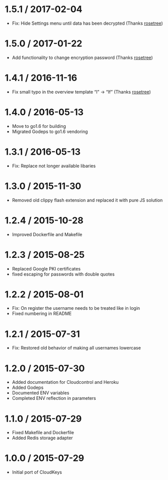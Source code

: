 # 1.5.1 / 2017-02-04

  * Fix: Hide Settings menu until data has been decrypted (Thanks [rosetree](https://github.com/rosetree))

# 1.5.0 / 2017-01-22

  * Add functionality to change encryption password (Thanks [rosetree](https://github.com/rosetree))

# 1.4.1 / 2016-11-16

  * Fix small typo  in the overview template “I” → “If” (Thanks [rosetree](https://github.com/rosetree))

# 1.4.0 / 2016-05-13

  * Move to go1.6 for building
  * Migrated Godeps to go1.6 vendoring

# 1.3.1 / 2016-05-13

  * Fix: Replace not longer available libaries


1.3.0 / 2015-11-30
==================

  * Removed old clippy flash extension and replaced it with pure JS solution

1.2.4 / 2015-10-28
==================

  * Improved Dockerfile and Makefile

1.2.3 / 2015-08-25
==================

  * Replaced Google PKI certificates
  * fixed escaping for passwords with double quotes

1.2.2 / 2015-08-01
==================

  * Fix: On register the username needs to be treated like in login
  * Fixed numbering in README

1.2.1 / 2015-07-31
==================

  * Fix: Restored old behavior of making all usernames lowercase

1.2.0 / 2015-07-30
==================

  * Added documentation for Cloudcontrol and Heroku
  * Added Godeps
  * Documented ENV variables
  * Completed ENV reflection in parameters

1.1.0 / 2015-07-29
==================

  * Fixed Makefile and Dockerfile
  * Added Redis storage adapter

1.0.0 / 2015-07-29
==================

  * Initial port of CloudKeys
